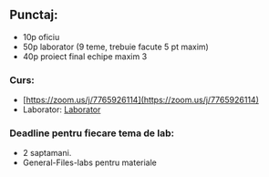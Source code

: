## Punctaj:
 - 10p oficiu
 - 50p laborator (9 teme, trebuie facute 5 pt maxim)
 - 40p proiect final echipe maxim 3

### Curs: 
 - [https://zoom.us/j/7765926114](https://zoom.us/j/7765926114)
 - Laborator: [Laborator](https://teams.microsoft.com/l/team/19%3aqXRts-JtLwF1Aoeeg_m5uhQz34mXQq1ibizZUQSA8GI1%40thread.tacv2/conversations?groupId=d025b438-0481-4951-aa69-d8cd20e7d55d&tenantId=08a1a72f-fecd-4dae-8cec-471a2fb7c2f1)

### Deadline pentru fiecare tema de lab:
 -  2 saptamani.
 - General-Files-labs pentru materiale